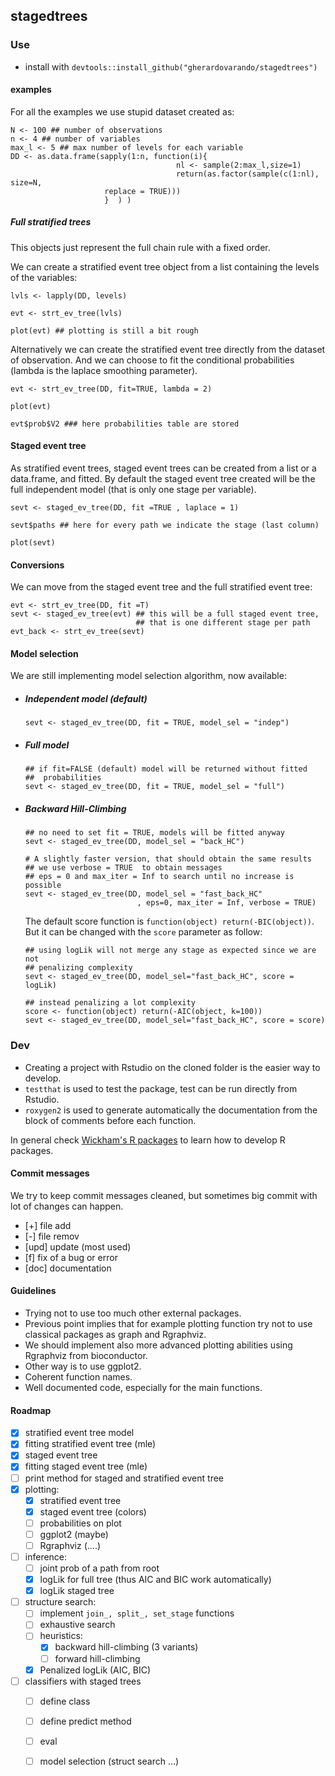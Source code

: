 ## stagedtrees 

### Use

- install with
  `devtools::install_github("gherardovarando/stagedtrees")`


#### examples

For all the examples we use stupid dataset created as:

```
N <- 100 ## number of observations
n <- 4 ## number of variables
max_l <- 5 ## max number of levels for each variable
DD <- as.data.frame(sapply(1:n, function(i){
                                     nl <- sample(2:max_l,size=1)
                                     return(as.factor(sample(c(1:nl), size=N,
				     replace = TRUE)))
				     }  ) )
```

##### Full stratified trees 

This objects just represent the full chain rule with a fixed order.

We can create a stratified event tree object from a list containing the
levels of the variables:
``` 
lvls <- lapply(DD, levels)

evt <- strt_ev_tree(lvls)

plot(evt) ## plotting is still a bit rough 
```

Alternatively we can create the stratified event tree directly from the
dataset of observation. And we can choose to fit the conditional
probabilities (lambda is the laplace smoothing parameter).

```
evt <- strt_ev_tree(DD, fit=TRUE, lambda = 2)

plot(evt)

evt$prob$V2 ### here probabilities table are stored
```


#### Staged event tree

As stratified event trees, staged event trees can be created from a list or
a data.frame, and fitted. By default the staged event tree created will be
the full independent model (that is only one stage per variable). 

```
sevt <- staged_ev_tree(DD, fit =TRUE , laplace = 1)

sevt$paths ## here for every path we indicate the stage (last column)

plot(sevt)
```

#### Conversions

We can move from the staged event tree and the full stratified event tree:
```
evt <- strt_ev_tree(DD, fit =T)
sevt <- staged_ev_tree(evt) ## this will be a full staged event tree,
                            ## that is one different stage per path
evt_back <- strt_ev_tree(sevt)
```
#### Model selection

We are still implementing model selection algorithm, now available:

- ##### Independent model (default) 
  ```
  sevt <- staged_ev_tree(DD, fit = TRUE, model_sel = "indep")
  ```
- ##### Full model 
  ```
  ## if fit=FALSE (default) model will be returned without fitted
  ##  probabilities
  sevt <- staged_ev_tree(DD, fit = TRUE, model_sel = "full")
  ```
- ##### Backward Hill-Climbing
  ```
  ## no need to set fit = TRUE, models will be fitted anyway
  sevt <- staged_ev_tree(DD, model_sel = "back_HC")

  # A slightly faster version, that should obtain the same results
  ## we use verbose = TRUE  to obtain messages 
  ## eps = 0 and max_iter = Inf to search until no increase is possible
  sevt <- staged_ev_tree(DD, model_sel = "fast_back_HC"
                           , eps=0, max_iter = Inf, verbose = TRUE)  
  ```
  The default score function is `function(object) return(-BIC(object))`. 
  But it can be changed with the `score` parameter as follow:

  ```
  ## using logLik will not merge any stage as expected since we are not
  ## penalizing complexity 
  sevt <- staged_ev_tree(DD, model_sel="fast_back_HC", score = logLik)

  ## instead penalizing a lot complexity
  score <- function(object) return(-AIC(object, k=100))
  sevt <- staged_ev_tree(DD, model_sel="fast_back_HC", score = score)
  ```

### Dev

- Creating a project with Rstudio on the cloned folder is the easier way to
develop. 
- `testthat` is used to test the package, test can be run directly from
Rstudio.
- `roxygen2` is used to generate automatically the documentation from the
  block of comments before each function.

In general check [Wickham's R packages](http://r-pkgs.had.co.nz/) to learn
how to develop R packages. 


####  Commit messages

We try to keep commit messages cleaned, but sometimes big commit with lot of
changes can happen. 

- [+] file add 
- [-] file remov
- [upd] update (most used)
- [f] fix of a bug or error
- [doc] documentation

#### Guidelines

- Trying not to use too much other external packages.
- Previous point implies that for example plotting function try not to use
  classical packages as graph and Rgraphviz. 
- We should implement also more advanced plotting abilities using Rgraphviz
  from bioconductor. 
- Other way is to use ggplot2. 
- Coherent function names. 
- Well documented code, especially for the main functions.

#### Roadmap 

- [x] stratified event tree model 
- [x] fitting stratified event tree (mle)
- [x] staged event tree
- [x] fitting staged event tree (mle)
- [ ] print method for staged and stratified event tree
- [x] plotting: 
    * [x] stratified event tree
    * [x] staged event tree (colors)
    * [ ] probabilities on plot
    * [ ] ggplot2 (maybe) 
    * [ ] Rgraphviz (....) 
- [ ] inference:
    * [ ] joint prob of a path from root 
    * [x] logLik for full tree (thus AIC and BIC work automatically)
    * [x] logLik staged tree 
- [ ] structure search:
    * [ ] implement ``join_, split_, set_stage`` functions
    * [ ] exhaustive search 
    * [ ] heuristics:
        - [x] backward hill-climbing (3 variants)
        - [ ] forward hill-climbing
    * [x] Penalized logLik (AIC, BIC)
- [ ] classifiers with staged trees 
    * [ ] define class 
    * [ ] define predict method
    * [ ] eval 
    * [ ] model selection (struct search ...)

